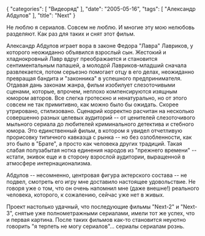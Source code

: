 {
   "categories": [
      "Видеоряд"
   ],
   "date": "2005-05-16",
   "tags": [
      "Александр Абдулов"
   ],
   "title": "Next"
}

Не люблю я сериалов. Совсем не люблю. И многие эту мою нелюбовь разделяют. Как раз для таких и снят этот фильм.

Александр Абдулов играет вора в законе Федора "Лавра" Лавриков, у которого неожиданно объявился взрослый сын. Жестокий и хладнокровный Лавр вдруг преображается и становится сентиментальным папашей, а молодой Лавриков-младший сначала развлекается, потом серьезно помогает отцу в его делах, неожиданно превращая бандита и "законника" в успешного предпринимателя. Отдавая дань законам жанра, фильм изобилует слезоточивыми сценами, которые, впрочем, неплохо компенсируются изящным юмором авторов. Все слегка гротескно и ненатурально, но от этого совсем не так примитивно, как можно было бы ожидать. Скорее утрировано, стилизовано. Сценарий корректно расчитан на несколько совершенно разных целевых аудиторий -- от ценителей слезоточивого мыльного сериала до любителей криминального детектива и стебного юмора. Это единственный фильм, в котором я увидел отчетливую прорисовку типичного кавказца с рынка -- но без озлобленности, как это было в "Брате", а просто как человека других традиций. Такая слабая полузабытая нотка единения народов из "прежнего времени" -- кстати, экивок еще и в сторону взрослой аудитории, выращенной в атмосфере интернационализма.

Абдулов -- несомненно, центровая фигура актерского состава -- не подвел, смотреть его игру мне доставило настоящее удовольствие. Не говоря уже о том, что он очень напомнил мне (даже внешне!) реального человека, которого, к сожалению, сейчас уже нет в живых.

Проект настолько удачный, что последующие фильмы "Next-2" и "Next-3", снятые уже полнометражными сериалами, имели тот же успех, что и первая картина. После таких фильмов как-то становится неуютно говорить "я терпеть не могу сериалов"... сериалы сериалам рознь.
